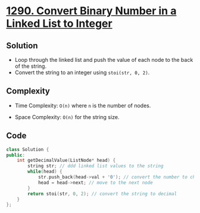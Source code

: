 # [1290. Convert Binary Number in a Linked List to Integer](https://leetcode.com/problems/convert-binary-number-in-a-linked-list-to-integer/)

## Solution
- Loop through the linked list and push the value of each node to the back of the string.
- Convert the string to an integer using `stoi(str, 0, 2)`.
## Complexity
- Time Complexity: `O(n)` where `n` is the number of nodes.

- Space Complexity: `O(n)` for the string size.
## Code
```cpp
class Solution {
public:
    int getDecimalValue(ListNode* head) {
        string str; // ddd linked list values to the string
        while(head) {
            str.push_back(head->val + '0'); // convert the number to char and push it back to the string
            head = head->next; // move to the next node
        }
        return stoi(str, 0, 2); // convert the string to decimal
    }
};
```
